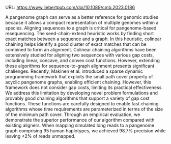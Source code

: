 URL: https://www.liebertpub.com/doi/10.1089/cmb.2023.0186

A pangenome graph can serve as a better reference for genomic studies because it allows a compact representation of multiple genomes within a species. Aligning sequences to a graph is critical for pangenome-based resequencing. The seed-chain-extend heuristic works by finding short exact matches between a sequence and a graph. In this heuristic, colinear chaining helps identify a good cluster of exact matches that can be combined to form an alignment. Colinear chaining algorithms have been extensively studied for aligning two sequences with various gap costs, including linear, concave, and convex cost functions. However, extending these algorithms for sequence-to-graph alignment presents significant challenges. Recently, Makinen et al. introduced a sparse dynamic programming framework that exploits the small path cover property of acyclic pangenome graphs, enabling efficient chaining. However, this framework does not consider gap costs, limiting its practical effectiveness. We address this limitation by developing novel problem formulations and provably good chaining algorithms that support a variety of gap cost functions. These functions are carefully designed to enable fast chaining algorithms whose time requirements are parameterized in terms of the size of the minimum path cover. Through an empirical evaluation, we demonstrate the superior performance of our algorithm compared with existing aligners. When mapping simulated long reads to a pangenome graph comprising 95 human haplotypes, we achieved 98.7% precision while leaving <2% of reads unmapped.